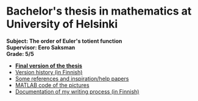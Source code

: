 # Bachelor's thesis in mathematics at University of Helsinki

**Subject: The order of Euler's totient function**  
**Supervisor: Eero Saksman**  
**Grade: 5/5**

- [**Final version of the thesis**](https://github.com/ellikiiski/Bachelors-thesis-2021-MAT/blob/master/Versiohistoria/version-FINAL.pdf)  
- [Version history (in Finnish)](https://github.com/ellikiiski/Bachelors-thesis-2021-MAT/tree/master/Versiohistoria)
- [Some references and inspiration/help papers](https://github.com/ellikiiski/Bachelors-thesis-2021-MAT/tree/master/Apupapereita)
- [MATLAB code of the pictures](https://github.com/ellikiiski/Bachelors-thesis-2021-MAT/tree/master/MATLAB)
- [Documentation of my writing process (in Finnish)](https://github.com/ellikiiski/Bachelors-thesis-2021-MAT/blob/master/Dokumentointi.md)


